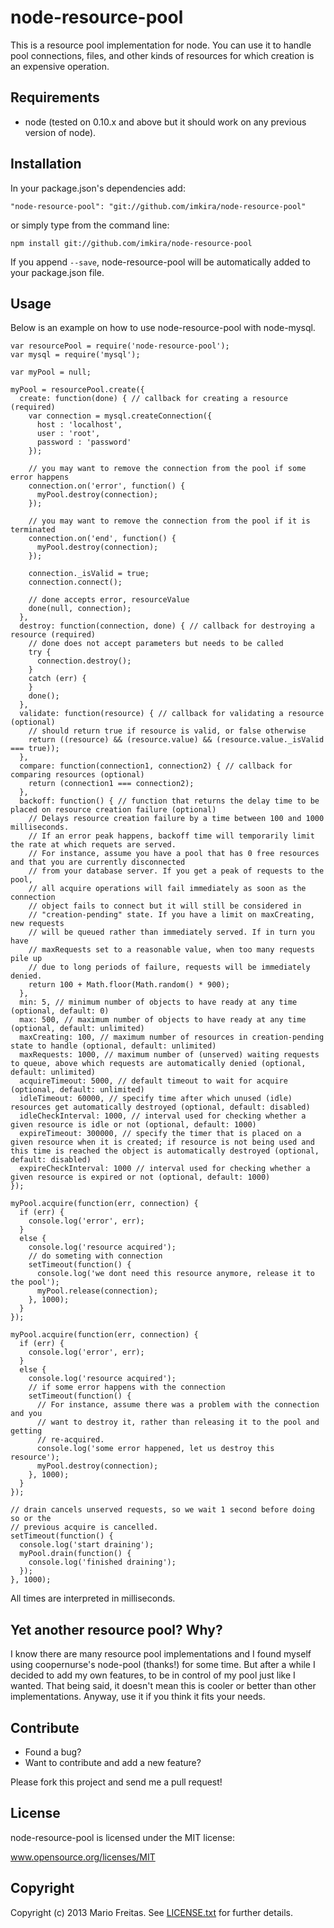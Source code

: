 node-resource-pool
==================

This is a resource pool implementation for node.
You can use it to handle pool connections, files, and other kinds of resources
for which creation is an expensive operation.

## Requirements

* node (tested on 0.10.x and above but it should work on any previous version of node).

## Installation

In your package.json's dependencies add:

```
"node-resource-pool": "git://github.com/imkira/node-resource-pool"
```

or simply type from the command line:

```
npm install git://github.com/imkira/node-resource-pool
```

If you append ```--save```, node-resource-pool will be automatically added to
your package.json file.

## Usage

Below is an example on how to use node-resource-pool with node-mysql.

```
var resourcePool = require('node-resource-pool');
var mysql = require('mysql');

var myPool = null;

myPool = resourcePool.create({
  create: function(done) { // callback for creating a resource (required)
    var connection = mysql.createConnection({
      host : 'localhost',
      user : 'root',
      password : 'password'
    });

    // you may want to remove the connection from the pool if some error happens
    connection.on('error', function() {
      myPool.destroy(connection);
    });

    // you may want to remove the connection from the pool if it is terminated
    connection.on('end', function() {
      myPool.destroy(connection);
    });

    connection._isValid = true;
    connection.connect();

    // done accepts error, resourceValue
    done(null, connection);
  },
  destroy: function(connection, done) { // callback for destroying a resource (required)
    // done does not accept parameters but needs to be called
    try {
      connection.destroy();
    }
    catch (err) {
    }
    done();
  },
  validate: function(resource) { // callback for validating a resource (optional)
    // should return true if resource is valid, or false otherwise
    return ((resource) && (resource.value) && (resource.value._isValid === true));
  },
  compare: function(connection1, connection2) { // callback for comparing resources (optional)
    return (connection1 === connection2);
  },
  backoff: function() { // function that returns the delay time to be placed on resource creation failure (optional)
    // Delays resource creation failure by a time between 100 and 1000 milliseconds.
    // If an error peak happens, backoff time will temporarily limit the rate at which requets are served.
    // For instance, assume you have a pool that has 0 free resources and that you are currently disconnected
    // from your database server. If you get a peak of requests to the pool,
    // all acquire operations will fail immediately as soon as the connection
    // object fails to connect but it will still be considered in
    // "creation-pending" state. If you have a limit on maxCreating, new requests
    // will be queued rather than immediately served. If in turn you have
    // maxRequests set to a reasonable value, when too many requests pile up
    // due to long periods of failure, requests will be immediately denied.
    return 100 + Math.floor(Math.random() * 900);
  },
  min: 5, // minimum number of objects to have ready at any time (optional, default: 0)
  max: 500, // maximum number of objects to have ready at any time (optional, default: unlimited)
  maxCreating: 100, // maximum number of resources in creation-pending state to handle (optional, default: unlimited)
  maxRequests: 1000, // maximum number of (unserved) waiting requests to queue, above which requests are automatically denied (optional, default: unlimited)
  acquireTimeout: 5000, // default timeout to wait for acquire (optional, default: unlimited)
  idleTimeout: 60000, // specify time after which unused (idle) resources get automatically destroyed (optional, default: disabled)
  idleCheckInterval: 1000, // interval used for checking whether a given resource is idle or not (optional, default: 1000)
  expireTimeout: 300000, // specify the timer that is placed on a given resource when it is created; if resource is not being used and this time is reached the object is automatically destroyed (optional, default: disabled)
  expireCheckInterval: 1000 // interval used for checking whether a given resource is expired or not (optional, default: 1000)
});

myPool.acquire(function(err, connection) {
  if (err) {
    console.log('error', err);
  }
  else {
    console.log('resource acquired');
    // do someting with connection
    setTimeout(function() {
      console.log('we dont need this resource anymore, release it to the pool');
      myPool.release(connection);
    }, 1000);
  }
});

myPool.acquire(function(err, connection) {
  if (err) {
    console.log('error', err);
  }
  else {
    console.log('resource acquired');
    // if some error happens with the connection
    setTimeout(function() {
      // For instance, assume there was a problem with the connection and you
      // want to destroy it, rather than releasing it to the pool and getting
      // re-acquired.
      console.log('some error happened, let us destroy this resource');
      myPool.destroy(connection);
    }, 1000);
  }
});

// drain cancels unserved requests, so we wait 1 second before doing so or the
// previous acquire is cancelled.
setTimeout(function() {
  console.log('start draining');
  myPool.drain(function() {
    console.log('finished draining');
  });
}, 1000);
```

All times are interpreted in milliseconds.

## Yet another resource pool? Why?

I know there are many resource pool implementations and I found myself using
coopernurse's node-pool (thanks!) for some time. But after a while I decided to
add my own features, to be in control of my pool just like I wanted.
That being said, it doesn't mean this is cooler or better than other
implementations. Anyway, use it if you think it fits your needs.

## Contribute

* Found a bug?
* Want to contribute and add a new feature?

Please fork this project and send me a pull request!

## License

node-resource-pool is licensed under the MIT license:

www.opensource.org/licenses/MIT

## Copyright

Copyright (c) 2013 Mario Freitas. See
[LICENSE.txt](http://github.com/imkira/node-resource-pool/blob/master/LICENSE.txt)
for further details.
